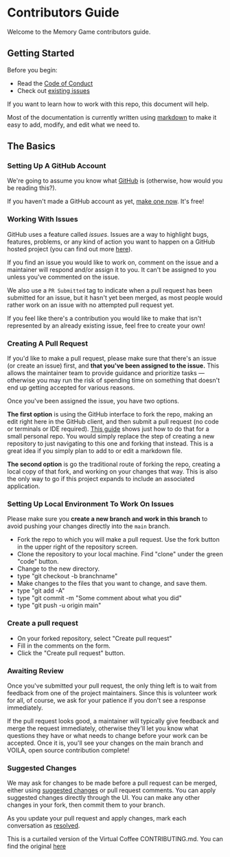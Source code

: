 # Contributors Guide

Welcome to the Memory Game contributors guide.

## Getting Started

Before you begin:

- Read the [Code of Conduct](https://github.com/cmcrawford2/memory-game/blob/main/COC.md/)
- Check out [existing issues](https://github.com/cmcrawford2/memory-game/issues)

If you want to learn how to work with this repo, this document will help.

Most of the documentation is currently written using [markdown](https://www.markdownguide.org/basic-syntax/) to make it easy to add, modify, and edit what we need to.

## The Basics

### Setting Up A GitHub Account

We're going to assume you know what [GitHub](https://www.howtogeek.com/180167/htg-explains-what-is-github-and-what-do-geeks-use-it-for/) is (otherwise, how would you be reading this?).

If you haven't made a GitHub account as yet, [make one now](https://github.com). It's free!

### Working With Issues

GitHub uses a feature called _issues_. Issues are a way to highlight bugs, features, problems, or any kind of action you want to happen on a GitHub hosted project (you can find out more [here](https://guides.github.com/features/issues/)).

If you find an issue you would like to work on, comment on the issue and a maintainer will respond and/or assign it to you. It can't be assigned to you unless you've commented on the issue.

We also use a `PR Submitted` tag to indicate when a pull request has been submitted for an issue, but it hasn't yet been merged, as most people would rather work on an issue with no attempted pull request yet.

If you feel like there's a contribution you would like to make that isn't represented by an already existing issue, feel free to create your own!

### Creating A Pull Request

If you'd like to make a pull request, please make sure that there's an issue (or create an issue) first, and **that you've been assigned to the issue.** This allows the maintainer team to provide guidance and prioritize tasks — otherwise you may run the risk of spending time on something that doesn't end up getting accepted for various reasons.

Once you've been assigned the issue, you have two options.

**The first option** is using the GitHub interface to fork the repo, making an edit right here in the GitHub client, and then submit a pull request (no code or terminals or IDE required). [This guide](https://guides.github.com/activities/hello-world/) shows just how to do that for a small personal repo. You would simply replace the step of creating a new repository to just navigating to this one and forking that instead. This is a great idea if you simply plan to add to or edit a markdown file.

**The second option** is go the traditional route of forking the repo, creating a local copy of that fork, and working on your changes that way. This is also the only way to go if this project expands to include an associated application.

### Setting Up Local Environment To Work On Issues

Please make sure you **create a new branch and work in this branch** to avoid pushing your changes directly into the `main` branch.

- Fork the repo to which you will make a pull request. Use the fork button in the upper right of the repository screen.
- Clone the repository to your local machine. Find "clone" under the green "code" button.
- Change to the new directory.
- type "git checkout -b branchname"
- Make changes to the files that you want to change, and save them.
- type "git add -A"
- type "git commit -m "Some comment about what you did"
- type "git push -u origin main"

### Create a pull request

- On your forked repository, select "Create pull request"
- Fill in the comments on the form.
- Click the "Create pull request" button.

### Awaiting Review

Once you've submitted your pull request, the only thing left is to wait from feedback from one of the project maintainers. Since this is volunteer work for all, of course, we ask for your patience if you don't see a response immediately.

If the pull request looks good, a maintainer will typically give feedback and merge the request immediately, otherwise they'll let you know what questions they have or what needs to change before your work can be accepted. Once it is, you'll see your changes on the main branch and VOILA, open source contribution complete!

### Suggested Changes

We may ask for changes to be made before a pull request can be merged, either using [suggested changes](https://docs.github.com/en/github/collaborating-with-issues-and-pull-requests/incorporating-feedback-in-your-pull-request) or pull request comments. You can apply suggested changes directly through the UI. You can make any other changes in your fork, then commit them to your branch.

As you update your pull request and apply changes, mark each conversation as [resolved](https://docs.github.com/en/github/collaborating-with-issues-and-pull-requests/commenting-on-a-pull-request#resolving-conversations).

This is a curtailed version of the Virtual Coffee CONTRIBUTING.md. You can find the original [here](https://github.com/Virtual-Coffee/virtualcoffee.io/blob/main/CONTRIBUTING.md)
